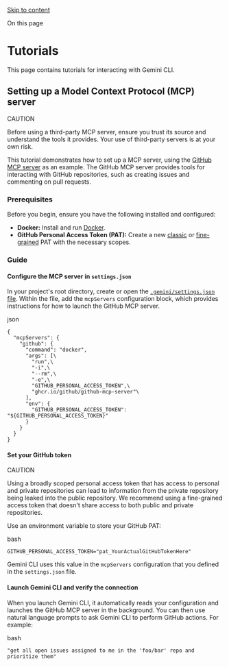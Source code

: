 [Skip to content](https://gemini-cli.xyz/docs/en/cli/tutorials#VPContent)

On this page

# Tutorials [​](https://gemini-cli.xyz/docs/en/cli/tutorials\#tutorials)

This page contains tutorials for interacting with Gemini CLI.

## Setting up a Model Context Protocol (MCP) server [​](https://gemini-cli.xyz/docs/en/cli/tutorials\#setting-up-a-model-context-protocol-mcp-server)

CAUTION

Before using a third-party MCP server, ensure you trust its source and understand the tools it provides. Your use of third-party servers is at your own risk.

This tutorial demonstrates how to set up a MCP server, using the [GitHub MCP server](https://github.com/github/github-mcp-server) as an example. The GitHub MCP server provides tools for interacting with GitHub repositories, such as creating issues and commenting on pull requests.

### Prerequisites [​](https://gemini-cli.xyz/docs/en/cli/tutorials\#prerequisites)

Before you begin, ensure you have the following installed and configured:

- **Docker:** Install and run [Docker](https://www.docker.com/).
- **GitHub Personal Access Token (PAT):** Create a new [classic](https://github.com/settings/tokens/new) or [fine-grained](https://github.com/settings/personal-access-tokens/new) PAT with the necessary scopes.

### Guide [​](https://gemini-cli.xyz/docs/en/cli/tutorials\#guide)

#### Configure the MCP server in `settings.json` [​](https://gemini-cli.xyz/docs/en/cli/tutorials\#configure-the-mcp-server-in-settings-json)

In your project's root directory, create or open the [`.gemini/settings.json` file](https://gemini-cli.xyz/docs/en/cli/configuration). Within the file, add the `mcpServers` configuration block, which provides instructions for how to launch the GitHub MCP server.

json

```
{
  "mcpServers": {
    "github": {
      "command": "docker",
      "args": [\
        "run",\
        "-i",\
        "--rm",\
        "-e",\
        "GITHUB_PERSONAL_ACCESS_TOKEN",\
        "ghcr.io/github/github-mcp-server"\
      ],
      "env": {
        "GITHUB_PERSONAL_ACCESS_TOKEN": "${GITHUB_PERSONAL_ACCESS_TOKEN}"
      }
    }
  }
}
```

#### Set your GitHub token [​](https://gemini-cli.xyz/docs/en/cli/tutorials\#set-your-github-token)

CAUTION

Using a broadly scoped personal access token that has access to personal and private repositories can lead to information from the private repository being leaked into the public repository. We recommend using a fine-grained access token that doesn't share access to both public and private repositories.

Use an environment variable to store your GitHub PAT:

bash

```
GITHUB_PERSONAL_ACCESS_TOKEN="pat_YourActualGitHubTokenHere"
```

Gemini CLI uses this value in the `mcpServers` configuration that you defined in the `settings.json` file.

#### Launch Gemini CLI and verify the connection [​](https://gemini-cli.xyz/docs/en/cli/tutorials\#launch-gemini-cli-and-verify-the-connection)

When you launch Gemini CLI, it automatically reads your configuration and launches the GitHub MCP server in the background. You can then use natural language prompts to ask Gemini CLI to perform GitHub actions. For example:

bash

```
"get all open issues assigned to me in the 'foo/bar' repo and prioritize them"
```